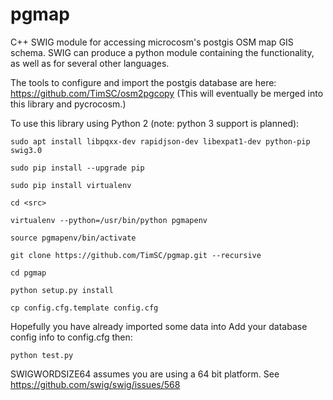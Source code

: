 pgmap
=====

C++ SWIG module for accessing microcosm's postgis OSM map GIS schema. SWIG can produce a python module containing the functionality, as well as for several other languages.

The tools to configure and import the postgis database are here: https://github.com/TimSC/osm2pgcopy (This will eventually be merged into this library and pycrocosm.)

To use this library using Python 2 (note: python 3 support is planned):

	sudo apt install libpqxx-dev rapidjson-dev libexpat1-dev python-pip swig3.0

	sudo pip install --upgrade pip

	sudo pip install virtualenv

	cd <src>

	virtualenv --python=/usr/bin/python pgmapenv

	source pgmapenv/bin/activate	

	git clone https://github.com/TimSC/pgmap.git --recursive

	cd pgmap

	python setup.py install

	cp config.cfg.template config.cfg

Hopefully you have already imported some data into Add your database config info to config.cfg then:

	python test.py

SWIGWORDSIZE64 assumes you are using a 64 bit platform. See https://github.com/swig/swig/issues/568

